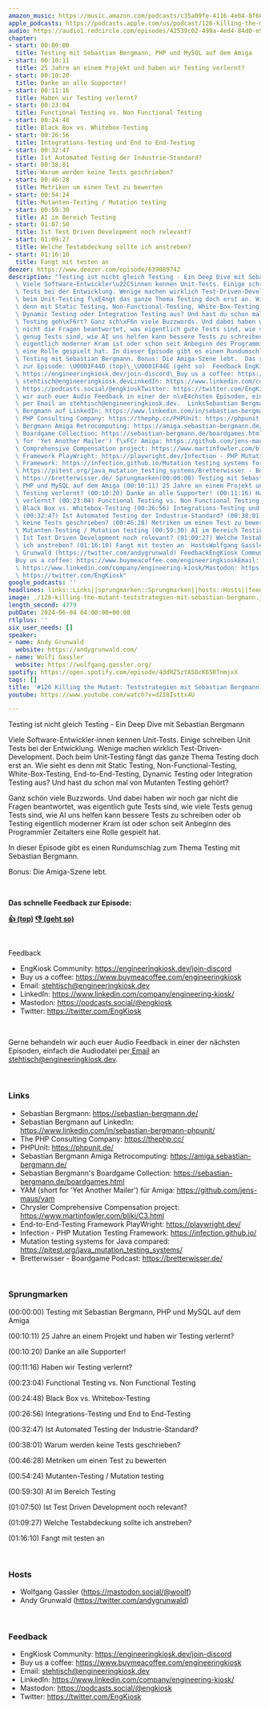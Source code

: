```yaml
---
amazon_music: https://music.amazon.com/podcasts/c35a09fe-4116-4e04-8f68-77d61b112e46/episodes/3e31d20a-6996-4e5a-8b83-b2e5bce69009/engineering-kiosk-126-killing-the-mutant-teststrategien-mit-sebastian-bergmann
apple_podcasts: https://podcasts.apple.com/us/podcast/126-killing-the-mutant-teststrategien-mit-sebastian/id1603082924?i=1000657748026&uo=4
audio: https://audio1.redcircle.com/episodes/42539c02-499a-4ed4-84d0-e992116f9a2b/stream.mp3
chapter:
- start: 00:00:00
  title: Testing mit Sebastian Bergmann, PHP und MySQL auf dem Amiga
- start: 00:10:11
  title: 25 Jahre an einem Projekt und haben wir Testing verlernt?
- start: 00:10:20
  title: Danke an alle Supporter!
- start: 00:11:16
  title: Haben wir Testing verlernt?
- start: 00:23:04
  title: Functional Testing vs. Non Functional Testing
- start: 00:24:48
  title: Black Box vs. Whitebox-Testing
- start: 00:26:56
  title: Integrations-Testing und End to End-Testing
- start: 00:32:47
  title: Ist Automated Testing der Industrie-Standard?
- start: 00:38:01
  title: Warum werden keine Tests geschrieben?
- start: 00:46:28
  title: Metriken um einen Test zu bewerten
- start: 00:54:24
  title: Mutanten-Testing / Mutation testing
- start: 00:59:30
  title: AI im Bereich Testing
- start: 01:07:50
  title: Ist Test Driven Development noch relevant?
- start: 01:09:27
  title: Welche Testabdeckung sollte ich anstreben?
- start: 01:16:10
  title: Fangt mit testen an
deezer: https://www.deezer.com/episode/639089742
description: "Testing ist nicht gleich Testing - Ein Deep Dive mit Sebastian Bergmann\
  \ Viele Software-Entwickler\u22C5innen kennen Unit-Tests. Einige schreiben Unit\
  \ Tests bei der Entwicklung. Wenige machen wirklich Test-Driven-Development. Doch\
  \ beim Unit-Testing f\xE4ngt das ganze Thema Testing doch erst an. Wie sieht es\
  \ denn mit Static Testing, Non-Functional-Testing, White-Box-Testing, End-to-End-Testing,\
  \ Dynamic Testing oder Integration Testing aus? Und hast du schon mal von Mutanten\
  \ Testing geh\xF6rt? Ganz sch\xF6n viele Buzzwords. Und dabei haben wir noch gar\
  \ nicht die Fragen beantwortet, was eigentlich gute Tests sind, wie viele Tests\
  \ genug Tests sind, wie AI uns helfen kann bessere Tests zu schreiben oder ob Testing\
  \ eigentlich moderner Kram ist oder schon seit Anbeginn des Programmier Zeitalters\
  \ eine Rolle gespielt hat. In dieser Episode gibt es einen Rundumschlag zum Thema\
  \ Testing mit Sebastian Bergmann. Bonus: Die Amiga-Szene lebt.  Das schnelle Feedback\
  \ zur Episode: \U0001F44D (top)\_\U0001F44E (geht so)  Feedback EngKiosk Community:\
  \ https://engineeringkiosk.dev/join-discord\_Buy us a coffee: https://www.buymeacoffee.com/engineeringkioskEmail:\
  \ stehtisch@engineeringkiosk.devLinkedIn: https://www.linkedin.com/company/engineering-kiosk/Mastodon:\
  \ https://podcasts.social/@engkioskTwitter: https://twitter.com/EngKiosk Gerne behandeln\
  \ wir auch euer Audio Feedback in einer der n\xE4chsten Episoden, einfach die Audiodatei\
  \ per Email an stehtisch@engineeringkiosk.dev.  LinksSebastian Bergmann: https://sebastian-bergmann.de/Sebastian\
  \ Bergmann auf LinkedIn: https://www.linkedin.com/in/sebastian-bergmann-phpunit/The\
  \ PHP Consulting Company: https://thephp.cc/PHPUnit: https://phpunit.de/Sebastian\
  \ Bergmann Amiga Retrocomputing: https://amiga.sebastian-bergmann.de/Sebastian Bergmann's\
  \ Boardgame Collection: https://sebastian-bergmann.de/boardgames.htmlYAM (short\
  \ for 'Yet Another Mailer') f\xFCr Amiga: https://github.com/jens-maus/yamChrysler\
  \ Comprehensive Compensation project: https://www.martinfowler.com/bliki/C3.htmlEnd-to-End-Testing\
  \ Framework PlayWright: https://playwright.dev/Infection - PHP Mutation Testing\
  \ Framework: https://infection.github.io/Mutation testing systems for Java compared:\
  \ https://pitest.org/java_mutation_testing_systems/Bretterwisser - Boardgame Podcast:\
  \ https://bretterwisser.de/ Sprungmarken(00:00:00) Testing mit Sebastian Bergmann,\
  \ PHP und MySQL auf dem Amiga (00:10:11) 25 Jahre an einem Projekt und haben wir\
  \ Testing verlernt? (00:10:20) Danke an alle Supporter! (00:11:16) Haben wir Testing\
  \ verlernt? (00:23:04) Functional Testing vs. Non Functional Testing (00:24:48)\
  \ Black Box vs. Whitebox-Testing (00:26:56) Integrations-Testing und End to End-Testing\
  \ (00:32:47) Ist Automated Testing der Industrie-Standard? (00:38:01) Warum werden\
  \ keine Tests geschrieben? (00:46:28) Metriken um einen Test zu bewerten (00:54:24)\
  \ Mutanten-Testing / Mutation testing (00:59:30) AI im Bereich Testing (01:07:50)\
  \ Ist Test Driven Development noch relevant? (01:09:27) Welche Testabdeckung sollte\
  \ ich anstreben? (01:16:10) Fangt mit testen an  HostsWolfgang Gassler (https://mastodon.social/@woolf)Andy\
  \ Grunwald (https://twitter.com/andygrunwald) FeedbackEngKiosk Community: https://engineeringkiosk.dev/join-discord\_\
  Buy us a coffee: https://www.buymeacoffee.com/engineeringkioskEmail: stehtisch@engineeringkiosk.devLinkedIn:\
  \ https://www.linkedin.com/company/engineering-kiosk/Mastodon: https://podcasts.social/@engkioskTwitter:\
  \ https://twitter.com/EngKiosk"
google_podcasts: ''
headlines: links::Links||sprungmarken::Sprungmarken||hosts::Hosts||feedback::Feedback
image: ./126-killing-the-mutant-teststrategien-mit-sebastian-bergmann.jpg
length_second: 4779
pubDate: 2024-06-04 04:00:00+00:00
rtlplus: ''
six_user_needs: []
speaker:
- name: Andy Grunwald
  website: https://andygrunwald.com/
- name: Wolfi Gassler
  website: https://wolfgang.gassler.org/
spotify: https://open.spotify.com/episode/4ddRZ5zYA58cK65RTnmjxX
tags: []
title: '#126 Killing the Mutant: Teststrategien mit Sebastian Bergmann'
youtube: https://www.youtube.com/watch?v=dZI8Isttx4U

---
```

<p>Testing ist nicht gleich Testing - Ein Deep Dive mit Sebastian Bergmann</p><p>Viele Software-Entwickler⋅innen kennen Unit-Tests. Einige schreiben Unit Tests bei der Entwicklung. Wenige machen wirklich Test-Driven-Development. Doch beim Unit-Testing fängt das ganze Thema Testing doch erst an. Wie sieht es denn mit Static Testing, Non-Functional-Testing, White-Box-Testing, End-to-End-Testing, Dynamic Testing oder Integration Testing aus? Und hast du schon mal von Mutanten Testing gehört?</p><p>Ganz schön viele Buzzwords. Und dabei haben wir noch gar nicht die Fragen beantwortet, was eigentlich gute Tests sind, wie viele Tests genug Tests sind, wie AI uns helfen kann bessere Tests zu schreiben oder ob Testing eigentlich moderner Kram ist oder schon seit Anbeginn des Programmier Zeitalters eine Rolle gespielt hat.</p><p>In dieser Episode gibt es einen Rundumschlag zum Thema Testing mit Sebastian Bergmann.</p><p>Bonus: Die Amiga-Szene lebt.</p><p><br></p><p><strong>Das schnelle Feedback zur Episode:</strong></p><p><a href="https://api.openpodcast.dev/feedback/126/upvote" rel="nofollow"><strong>👍 (top)</strong></a><strong> </strong><a href="https://api.openpodcast.dev/feedback/126/downvote" rel="nofollow"><strong>👎 (geht so)</strong></a></p><p><br></p><p>Feedback</p><ul><li>EngKiosk Community: <a href="https://engineeringkiosk.dev/join-discord">https://engineeringkiosk.dev/join-discord</a> </li><li>Buy us a coffee: <a href="https://www.buymeacoffee.com/engineeringkiosk" rel="nofollow">https://www.buymeacoffee.com/engineeringkiosk</a></li><li>Email: <a href="mailto:stehtisch@engineeringkiosk.dev" rel="nofollow">stehtisch@engineeringkiosk.dev</a></li><li>LinkedIn: <a href="https://www.linkedin.com/company/engineering-kiosk/" rel="nofollow">https://www.linkedin.com/company/engineering-kiosk/</a></li><li>Mastodon: <a href="https://podcasts.social/@engkiosk" rel="nofollow">https://podcasts.social/@engkiosk</a></li><li>Twitter: <a href="https://twitter.com/EngKiosk" rel="nofollow">https://twitter.com/EngKiosk</a></li></ul><p><br></p><p>Gerne behandeln wir auch euer Audio Feedback in einer der nächsten Episoden, einfach die Audiodatei per<a href="https://engineeringkiosk.dev/kontakt/"> Email</a> an <a href="mailto:stehtisch@engineeringkiosk.dev" rel="nofollow">stehtisch@engineeringkiosk.dev</a>.</p><p><br></p><h3 id="links">Links</h3><ul><li>Sebastian Bergmann: <a href="https://sebastian-bergmann.de/" rel="nofollow">https://sebastian-bergmann.de/</a></li><li>Sebastian Bergmann auf LinkedIn: <a href="https://www.linkedin.com/in/sebastian-bergmann-phpunit/" rel="nofollow">https://www.linkedin.com/in/sebastian-bergmann-phpunit/</a></li><li>The PHP Consulting Company: <a href="https://thephp.cc/" rel="nofollow">https://thephp.cc/</a></li><li>PHPUnit: <a href="https://phpunit.de/" rel="nofollow">https://phpunit.de/</a></li><li>Sebastian Bergmann Amiga Retrocomputing: <a href="https://amiga.sebastian-bergmann.de/" rel="nofollow">https://amiga.sebastian-bergmann.de/</a></li><li>Sebastian Bergmann&#39;s Boardgame Collection: <a href="https://sebastian-bergmann.de/boardgames.html" rel="nofollow">https://sebastian-bergmann.de/boardgames.html</a></li><li>YAM (short for &#39;Yet Another Mailer&#39;) für Amiga: <a href="https://github.com/jens-maus/yam" rel="nofollow">https://github.com/jens-maus/yam</a></li><li>Chrysler Comprehensive Compensation project: <a href="https://www.martinfowler.com/bliki/C3.html" rel="nofollow">https://www.martinfowler.com/bliki/C3.html</a></li><li>End-to-End-Testing Framework PlayWright: <a href="https://playwright.dev/" rel="nofollow">https://playwright.dev/</a></li><li>Infection - PHP Mutation Testing Framework: <a href="https://infection.github.io/" rel="nofollow">https://infection.github.io/</a></li><li>Mutation testing systems for Java compared: <a href="https://pitest.org/java_mutation_testing_systems/" rel="nofollow">https://pitest.org/java_mutation_testing_systems/</a></li><li>Bretterwisser - Boardgame Podcast: <a href="https://bretterwisser.de/" rel="nofollow">https://bretterwisser.de/</a></li></ul><p><br></p><h3 id="sprungmarken">Sprungmarken</h3><p>(00:00:00) Testing mit Sebastian Bergmann, PHP und MySQL auf dem Amiga</p><p>(00:10:11) 25 Jahre an einem Projekt und haben wir Testing verlernt?</p><p>(00:10:20) Danke an alle Supporter!</p><p>(00:11:16) Haben wir Testing verlernt?</p><p>(00:23:04) Functional Testing vs. Non Functional Testing</p><p>(00:24:48) Black Box vs. Whitebox-Testing</p><p>(00:26:56) Integrations-Testing und End to End-Testing</p><p>(00:32:47) Ist Automated Testing der Industrie-Standard?</p><p>(00:38:01) Warum werden keine Tests geschrieben?</p><p>(00:46:28) Metriken um einen Test zu bewerten</p><p>(00:54:24) Mutanten-Testing / Mutation testing</p><p>(00:59:30) AI im Bereich Testing</p><p>(01:07:50) Ist Test Driven Development noch relevant?</p><p>(01:09:27) Welche Testabdeckung sollte ich anstreben?</p><p>(01:16:10) Fangt mit testen an</p><p><br></p><h3 id="hosts">Hosts</h3><ul><li>Wolfgang Gassler (<a href="https://mastodon.social/@woolf" rel="nofollow">https://mastodon.social/@woolf</a>)</li><li>Andy Grunwald (<a href="https://twitter.com/andygrunwald" rel="nofollow">https://twitter.com/andygrunwald</a>)</li></ul><p><br></p><h3 id="feedback">Feedback</h3><ul><li>EngKiosk Community: <a href="https://engineeringkiosk.dev/join-discord">https://engineeringkiosk.dev/join-discord</a> </li><li>Buy us a coffee: <a href="https://www.buymeacoffee.com/engineeringkiosk" rel="nofollow">https://www.buymeacoffee.com/engineeringkiosk</a></li><li>Email: <a href="mailto:stehtisch@engineeringkiosk.dev" rel="nofollow">stehtisch@engineeringkiosk.dev</a></li><li>LinkedIn: <a href="https://www.linkedin.com/company/engineering-kiosk/" rel="nofollow">https://www.linkedin.com/company/engineering-kiosk/</a></li><li>Mastodon: <a href="https://podcasts.social/@engkiosk" rel="nofollow">https://podcasts.social/@engkiosk</a></li><li>Twitter: <a href="https://twitter.com/EngKiosk" rel="nofollow">https://twitter.com/EngKiosk</a></li></ul>
